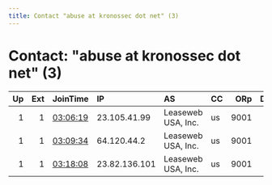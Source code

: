 ```yaml
---
title: Contact "abuse at kronossec dot net" (3)
---
```


# Contact: "abuse at kronossec dot net" (3)

|   Up |   Ext | JoinTime                                                                                            | IP            | AS                 | CC   |   ORp |   Dirp | OS    | Version   | Nickname           |   eFamMembers |
|-----:|------:|:----------------------------------------------------------------------------------------------------|:--------------|:-------------------|:-----|------:|-------:|:------|:----------|:-------------------|--------------:|
|    1 |     1 | [03:06:19](https://metrics.torproject.org/rs.html#details/1388D2150D8689123B33B35E263359B5B0A30CD6) | 23.105.41.99  | Leaseweb USA, Inc. | us   |  9001 |     80 | Linux | 0.4.2.6   | ca0b71b263e142d72d |             1 |
|    1 |     1 | [03:09:34](https://metrics.torproject.org/rs.html#details/3C37A3560829ADFE0B676E99F9987718281BF798) | 64.120.44.2   | Leaseweb USA, Inc. | us   |  9001 |     80 | Linux | 0.4.2.6   | 18d874f31e5069de70 |             1 |
|    1 |     1 | [03:18:08](https://metrics.torproject.org/rs.html#details/55837F27ED491148969F2BB209C95B5D02B92CD1) | 23.82.136.101 | Leaseweb USA, Inc. | us   |  9001 |     80 | Linux | 0.4.2.6   | db91a914d2c8aff4ca |             1 |

